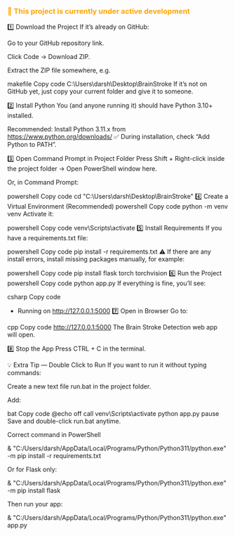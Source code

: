 <h3 style="color: orange; font-weight: bold;">
🚧 This project is currently under active development
</h3>

1️⃣ Download the Project
If it’s already on GitHub:

Go to your GitHub repository link.

Click Code → Download ZIP.

Extract the ZIP file somewhere, e.g.

makefile
Copy code
C:\Users\darsh\Desktop\BrainStroke
If it’s not on GitHub yet, just copy your current folder and give it to someone.

2️⃣ Install Python
You (and anyone running it) should have Python 3.10+ installed.

Recommended: Install Python 3.11.x from
https://www.python.org/downloads/
✅ During installation, check “Add Python to PATH”.

3️⃣ Open Command Prompt in Project Folder
Press Shift + Right-click inside the project folder → Open PowerShell window here.

Or, in Command Prompt:

powershell
Copy code
cd "C:\Users\darsh\Desktop\BrainStroke"
4️⃣ Create a Virtual Environment (Recommended)
powershell
Copy code
python -m venv venv
Activate it:

powershell
Copy code
venv\Scripts\activate
5️⃣ Install Requirements
If you have a requirements.txt file:

powershell
Copy code
pip install -r requirements.txt
⚠ If there are any install errors, install missing packages manually, for example:

powershell
Copy code
pip install flask torch torchvision
6️⃣ Run the Project
powershell
Copy code
python app.py
If everything is fine, you’ll see:

csharp
Copy code
 * Running on http://127.0.0.1:5000
7️⃣ Open in Browser
Go to:

cpp
Copy code
http://127.0.0.1:5000
The Brain Stroke Detection web app will open.

8️⃣ Stop the App
Press CTRL + C in the terminal.

💡 Extra Tip — Double Click to Run
If you want to run it without typing commands:

Create a new text file run.bat in the project folder.

Add:

bat
Copy code
@echo off
call venv\Scripts\activate
python app.py
pause
Save and double-click run.bat anytime.


Correct command in PowerShell

& "C:/Users/darsh/AppData/Local/Programs/Python/Python311/python.exe" -m pip install -r requirements.txt

Or for Flask only:

& "C:/Users/darsh/AppData/Local/Programs/Python/Python311/python.exe" -m pip install flask

Then run your app:

& "C:/Users/darsh/AppData/Local/Programs/Python/Python311/python.exe" app.py

